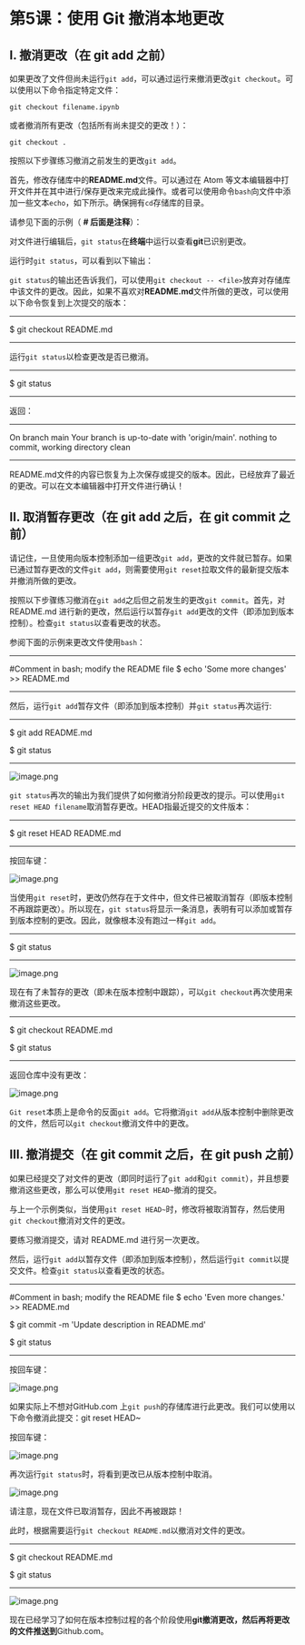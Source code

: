 # 第5课：使用 Git 撤消本地更改

## Ⅰ. 撤消更改（在 git add 之前）

如果更改了文件但尚未运行`git add`，可以通过运行来撤消更改`git checkout`。可以使用以下命令指定特定文件：

`git checkout filename.ipynb`

或者撤消所有更改（包括所有尚未提交的更改！）：

`git checkout .`

按照以下步骤练习撤消之前发生的更改`git add`。

首先，修改存储库中的**README.md**文件。可以通过在 Atom 等文本编辑器中打开文件并在其中进行/保存更改来完成此操作。或者可以使用命令`bash`向文件中添加一些文本`echo`，如下所示。确保拥有`cd`存储库的目录。

请参见下面的示例（ **# 后面是注释**）：

对文件进行编辑后，`git status`在**终端**中运行以查看**git**已识别更改。

运行时`git status`，可以看到以下输出：

`git status`的输出还告诉我们，可以使用`git checkout -- <file>`放弃对存储库中该文件的更改。因此，如果不喜欢对**README.md**文件所做的更改，可以使用以下命令恢复到上次提交的版本：

***
$ git checkout README.md
***

运行`git status`以检查更改是否已撤消。

***
$ git status
***

返回：

***
On branch main
Your branch is up-to-date with 'origin/main'.
nothing to commit, working directory clean
***

README.md文件的内容已恢复为上次保存或提交的版本。因此，已经放弃了最近的更改。可以在文本编辑器中打开文件进行确认！

## Ⅱ. 取消暂存更改（在 git add 之后，在 git commit 之前）

请记住，一旦使用向版本控制添加一组更改`git add`，更改的文件就已暂存。如果已通过暂存更改的文件`git add`，则需要使用`git reset`拉取文件的最新提交版本并撤消所做的更改。

按照以下步骤练习撤消在`git add`之后但之前发生的更改`git commit`。首先，对 README.md 进行新的更改，然后运行以暂存`git add`更改的文件（即添加到版本控制）。检查`git status`以查看更改的状态。

参阅下面的示例来更改文件使用`bash`：

***
#Comment in bash; modify the README file
$ echo 'Some more changes' >> README.md
***

然后，运行`git add`暂存文件（即添加到版本控制）并`git status`再次运行:

***
$ git add README.md

$ git status
***

![image.png](attachment:61cb4670-f04a-46fc-a9e0-b4e7345498c1.png)

`git status`再次的输出为我们提供了如何撤消分阶段更改的提示。可以使用`git reset HEAD filename`取消暂存更改。HEAD指最近提交的文件版本：

***
$ git reset HEAD README.md
***

按回车键：

![image.png](attachment:ec5cd525-88d1-40c7-977c-0477166ee343.png)

当使用`git reset`时，更改仍然存在于文件中，但文件已被取消暂存（即版本控制不再跟踪更改）。所以现在，`git status`将显示一条消息，表明有可以添加或暂存到版本控制的更改。因此，就像根本没有跑过一样`git add`。

***
$ git status
***

![image.png](attachment:6bbed222-36e0-4a82-a0c2-642e774cab24.png)

现在有了未暂存的更改（即未在版本控制中跟踪），可以`git checkout`再次使用来撤消这些更改。

***
$ git checkout README.md

$ git status
***

返回仓库中没有更改：

![image.png](attachment:8014786b-9cb6-40b3-b7c2-0815afc04eeb.png)

`Git reset`本质上是命令的反面`git add`。它将撤消`git add`从版本控制中删除更改的文件，然后可以`git checkout`撤消文件中的更改。

## Ⅲ. 撤消提交（在 git commit 之后，在 git push 之前）

如果已经提交了对文件的更改（即同时运行了`git add`和`git commit`），并且想要撤消这些更改，那么可以使用`git reset HEAD~`撤消的提交。

与上一个示例类似，当使用`git reset HEAD~`时，修改将被取消暂存，然后使用`git checkout`撤消对文件的更改。

要练习撤消提交，请对 README.md 进行另一次更改。

然后，运行`git add`以暂存文件（即添加到版本控制），然后运行`git commit`以提交文件。检查`git status`以查看更改的状态。

***
#Comment in bash; modify the README file
$ echo 'Even more changes.' >> README.md

$ git commit -m 'Update description in README.md'

$ git status
***

按回车键：

![image.png](attachment:182740c2-0a7a-4092-aa3e-2f9d38345168.png)

如果实际上不想对GitHub.com 上`git push`的存储库进行此更改。我们可以使用以下命令撤消此提交：git reset HEAD~

按回车键：

![image.png](attachment:01101fd7-995e-4c5a-8c84-aa0221508d7a.png)

再次运行`git status`时，将看到更改已从版本控制中取消。

![image.png](attachment:9adbb531-00a4-4b7c-8156-29468c2676a8.png)

请注意，现在文件已取消暂存，因此不再被跟踪！

此时，根据需要运行`git checkout README.md`以撤消对文件的更改。

***
$ git checkout README.md

$ git status
***

![image.png](attachment:30d98f05-8bdb-45c3-8867-6513c7730c13.png)

现在已经学习了如何在版本控制过程的各个阶段使用**git撤消更改，然后再将更改的文件推送到**Github.com。